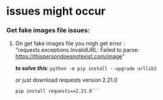 # issues might occur

### Get fake images file issues:
   
  1. On get fake images file you migh get error :
      "requests.exceptions.InvalidURL: Failed to parse: https://thispersondoesnotexist.com/image"

      ***to solve this***:
      ```python -m pip install --upgrade urllib3```

      or just download requests version 2.21.0

      ```pip uninstall requests # to remove current version
      pip install requests==2.21.0```